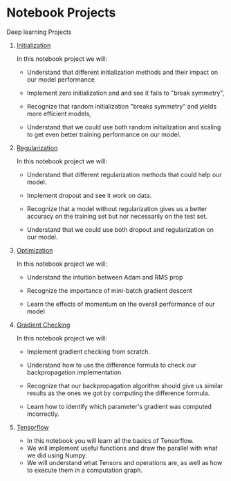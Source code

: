 # Notebook Projects
Deep learning Projects

   1. [Initialization](/Initialization.ipynb)
        
         In this notebook project we will:
         
         - Understand that different initialization methods and their impact on our model performance

         - Implement zero initialization and and see it fails to "break symmetry",

         - Recognize that random initialization "breaks symmetry" and yields more efficient models,

         - Understand that we could use both random initialization and scaling to get even better training performance on our model.

          

   2. [Regularization](/Regularization+-+v2.ipynb)
   
        In this notebook project we will:
        
        - Understand that different regularization methods that could help our model.

        - Implement dropout and see it work on data.

        - Recognize that a model without regularization gives us a better accuracy on the training set but nor necessarily on the test set.

        - Understand that we could use both dropout and regularization on our model.


   3. [Optimization](/Optimization+methods.ipynb)
   
       In this notebook project we will:
       
       - Understand the intuition between Adam and RMS prop

       - Recognize the importance of mini-batch gradient descent

       - Learn the effects of momentum on the overall performance of our model
   
   4. [Gradient Checking](/Gradient+Checking+v1.ipynb)
       
       In this notebook project we will:
       
       - Implement gradient checking from scratch.

       - Understand how to use the difference formula to check our backpropagation implementation.

       - Recognize that our backpropagation algorithm should give us similar results as the ones we got by computing the difference formula.

       - Learn how to identify which parameter's gradient was computed incorrectly.
   
   5. [Tensorflow](/Tensorflow+Tutorial.ipynb)

       - In this notebook you will learn all the basics of Tensorflow. 
       - We will implement useful functions and draw the parallel with what we did using Numpy. 
       - We will understand what Tensors and operations are, as well as how to execute them in a computation graph.
